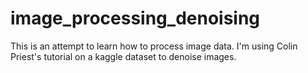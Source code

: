 # image_processing_denoising

This is an attempt to learn how to process image data.
I'm using Colin Priest's tutorial on a kaggle dataset to denoise images.
